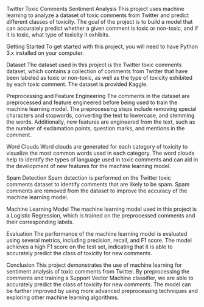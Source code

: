 Twitter Toxic Comments Sentiment Analysis
This project uses machine learning to analyze a dataset of toxic comments from Twitter and predict different classes of toxicity.
The goal of the project is to build a model that can accurately predict whether a given comment is toxic or non-toxic, and if it is toxic, what type of toxicity it exhibits.

Getting Started
To get started with this project, you will need to have Python 3.x installed on your computer. 

Dataset
The dataset used in this project is the Twitter toxic comments dataset, which contains a collection of comments from Twitter that have been labeled as toxic or non-toxic, as well as the type of toxicity exhibited by each toxic comment. The dataset is provided Kaggle.

Preprocessing and Feature Engineering
The comments in the dataset are preprocessed and feature engineered before being used to train the machine learning model. 
The preprocessing steps include removing special characters and stopwords, converting the text to lowercase, and stemming the words. 
Additionally, new features are engineered from the text, such as the number of exclamation points, question marks, and mentions in the comment.

Word Clouds
Word clouds are generated for each category of toxicity to visualize the most common words used in each category. 
The word clouds help to identify the types of language used in toxic comments and can aid in the development of new features for the machine learning model.

Spam Detection
Spam detection is performed on the Twitter toxic comments dataset to identify comments that are likely to be spam. 
Spam comments are removed from the dataset to improve the accuracy of the machine learning model.


Machine Learning Model
The machine learning model used in this project is a Logistic Regression, which is trained on the preprocessed comments and their corresponding labels.

Evaluation
The performance of the machine learning model is evaluated using several metrics, including precision, recall, and F1 score. The model achieves a high F1 score on the test set, indicating that it is able to accurately predict the class of toxicity for new comments.

Conclusion
This project demonstrates the use of machine learning for sentiment analysis of toxic comments from Twitter. 
By preprocessing the comments and training a Support Vector Machine classifier, 
we are able to accurately predict the class of toxicity for new comments. 
The model can be further improved by using more advanced preprocessing techniques and exploring other machine learning algorithms.





